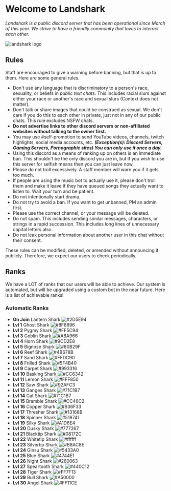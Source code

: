 # Welcome to Landshark
*Landshark is a public discord server that has been operational since March of this year. We strive to have a friendly community that loves to interact each other.*

![landshark logo](https://cdn.discordapp.com/attachments/421356782158479380/445383252115587072/unknown.png)

## Rules
Staff are encouraged to give a warning before banning, but that is up to them. Here are some general rules.

- Don't use any language that is discriminatory to a person's race, sexuality, or beliefs in *public text chats*. This includes racial slurs against either your race or another's race and sexual slurs (Context does not matter).
- Don't talk or share images that could be construed as sexual. We don't care if you do this  to each other in private, just not in any of our public chats. This rule excludes NSFW chats. 
- **Do not advertise links to other discord servers or non-affiliated websites without talking to the owner first.**
- You may use #self-promotion to send YouTube videos, channels, twitch highlights, social media accounts, etc. ***(Exception(s): Discord Servers, Gaming Servers, Pornographic sites) You can only use it once a day.***
- Using this discord as a means of ranking up on others is an immediate ban. This shouldn't be the only discord you are in, but if you wish to use this server for selfish means then you can just leave now.
- Please do not troll excessively. A staff member will warn you if it gets too much.
- If people are using the music bot to actually use it, please don't troll them and make it leave if they have queued songs they actually want to listen to. Wait your turn and be patient.
- Do not intentionally start drama.
- Do not try to avoid a ban. If you want to get unbanned, PM an admin first.
- Please use the correct channel, or your message will be deleted.
- Do not spam. This includes sending similar messages, characters, or strings in a rapid succession. This includes long lines of unnecessary capital letters also.
- Do not leak personal information about another user in this chat without their consent.

These rules can be modified, deleted, or amended without announcing it publicly. Therefore, we expect our users to check periodically.

## Ranks
We have a LOT of ranks that our users will be able to achieve. Our system is automated, but will be upgraded using a custom bot in the near future. Here is a list of achievable ranks!

  ### Automatic Ranks
- **On Join** Lantern Shark ![#2D5E94](https://placehold.it/15/2D5E94/000000?text=+) 
- **Lvl 1** Ghost Shark ![#8F8896](https://placehold.it/15/8F8896/000000?text=+) 
- **Lvl 2** Pygmy Shark ![#FF5C94](https://placehold.it/15/FF5C94/000000?text=+) 
- **Lvl 3** Goblin Shark ![#A8A966](https://placehold.it/15/A8A966/000000?text=+) 
- **Lvl 4** Horn Shark ![#9CD2E8](https://placehold.it/15/9CD2E8/000000?text=+) 
- **Lvl 5** Bignose Shark ![#80B29F](https://placehold.it/15/80B29F/000000?text=+) 
- **Lvl 6** Reef Shark ![#4B678B](https://placehold.it/15/4B678B/000000?text=+) 
- **Lvl 7** Sand Shark ![#FFDC90](https://placehold.it/15/FFDC90/000000?text=+) 
- **Lvl 8** Frilled Shark ![#5F4B40](https://placehold.it/15/5F4B40/000000?text=+) 
- **Lvl 9** Carpet Shark ![#993316](https://placehold.it/15/993316/000000?text=+)
- **Lvl 10** Basking Shark ![#CC6342](https://placehold.it/15/CC6342/000000?text=+) 
- **Lvl 11** Lemon Shark ![#FFF850](https://placehold.it/15/FFF850/000000?text=+) 
- **Lvl 12** Saw Shark ![#92AFC3](https://placehold.it/15/92AFC3/000000?text=+) 
- **Lvl 13** Ganges Shark ![#71C1B7](https://placehold.it/15/71C1B7/000000?text=+) 
- **Lvl 14** Cat Shark ![#71C1B7](https://placehold.it/15/71C1B7/000000?text=+) 
- **Lvl 15** Bramble Shark ![#CC46C2](https://placehold.it/15/CC46C2/000000?text=+) 
- **Lvl 16** Copper Shark ![#B36F33](https://placehold.it/15/B36F33/000000?text=+) 
- **Lvl 17** Thresher Shark ![#13168B](https://placehold.it/15/13168B/000000?text=+) 
- **Lvl 18** Spinner Shark ![#518741](https://placehold.it/15/518741/000000?text=+) 
- **Lvl 19** Silky Shark ![#A1D6E4](https://placehold.it/15/A1D6E4/000000?text=+) 
- **Lvl 20** Dusky Shark ![#777267](https://placehold.it/15/777267/000000?text=+) 
- **Lvl 21** Blacktip Shark ![#08172C](https://placehold.it/15/08172C/000000?text=+) 
- **Lvl 22** Whitetip Shark ![#ffffff](https://placehold.it/15/ffffff/000000?text=+) 
- **Lvl 23** Silvertip Shark ![#B8AC8E](https://placehold.it/15/B8AC8E/000000?text=+) 
- **Lvl 24** Ginsu Shark ![#5433A0](https://placehold.it/15/5433A0/000000?text=+) 
- **Lvl 25** Blue Shark ![#4744E1](https://placehold.it/15/4744E1/000000?text=+) 
- **Lvl 26** Night Shark ![#260063](https://placehold.it/15/260063/000000?text=+) 
- **Lvl 27** Speartooth Shark ![#440C12](https://placehold.it/15/440C12/000000?text=+) 
- **Lvl 28** Tiger Shark ![#FF7F13](https://placehold.it/15/FF7F13/000000?text=+) 
- **Lvl 29** Bull Shark ![#A50000](https://placehold.it/15/A50000/000000?text=+) 
- **Lvl 30** Angel Shark ![#FF11CE](https://placehold.it/15/FF11CE/000000?text=+) 
